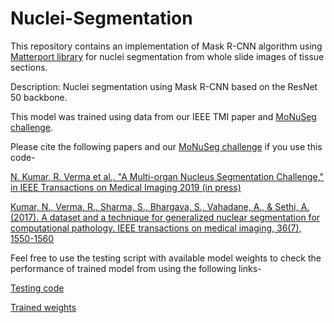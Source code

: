 # Nuclei-Segmentation
This repository contains an implementation of Mask R-CNN algorithm using [Matterport library](https://github.com/matterport/Mask_RCNN)
for nuclei segmentation from whole slide images of tissue sections. 

Description: Nuclei segmentation using Mask R-CNN based on the ResNet 50 backbone.

This model was trained using data from our IEEE TMI paper and [MoNuSeg challenge](https://monuseg.grand-challenge.org/).

Please cite the following papers and our [MoNuSeg challenge](https://monuseg.grand-challenge.org/) if you use this code-

[N. Kumar, R. Verma et al., "A Multi-organ Nucleus Segmentation Challenge," in IEEE Transactions on Medical Imaging 2019 (in press)](https://ieeexplore.ieee.org/document/8880654)

[Kumar, N., Verma, R., Sharma, S., Bhargava, S., Vahadane, A., & Sethi, A. (2017). A dataset and a technique for generalized nuclear segmentation for computational pathology. IEEE transactions on medical imaging, 36(7), 1550-1560](https://ieeexplore.ieee.org/document/7872382)

Feel free to use the testing script with available model weights to check the performance of trained model from using the following links-


[Testing code](https://github.com/ruchikaverma-iitg/Nuclei-Segmentation/blob/master/Nuclei_Segmentation_testing_code.ipynb)

[Trained weights](https://drive.google.com/open?id=16oPaebQnZCMzEsEGvhSVPMvEhbKJPATQ)
